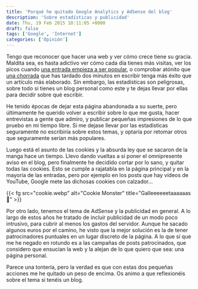 ```yaml
---
title: 'Porqué he quitado Google Analytics y AdSense del blog'
description: 'Sobre estadísticas y publicidad'
date: Thu, 19 Feb 2015 10:11:05 +0000
draft: false
tags: ['Google', 'Internet']
categories: ['Opinión']
---
```


Tengo que reconocer que hacer una web y ver cómo crece tiene su gracia. Maldita sea, es hasta adictivo ver cómo cada día tienes más visitas, ver los picos cuando [una entrada empieza a ser popular](/king-of-fighters-97/), o comprobar atónito que [una chorrada](/dibujo-que-da-mal-rollo/) que has tardado dos minutos en escribir tenga más éxito que un artículo más elaborado. Sin embargo, las estadísticas son peligrosas, sobre todo si tienes un blog personal como este y te dejas llevar por ellas para decidir sobre qué escribir.

He tenido épocas de dejar esta página abandonada a su suerte, pero últimamente he querido volver a escribir sobre lo que me gusta, hacer entrevistas a gente que admiro, y publicar pequeñas impresiones de lo que pruebo en mi tiempo libre. Si me dejase llevar por las estadísticas seguramente no escribiría sobre estos temas, y optaría por retomar otros que seguramente serían más populares.

Luego está el asunto de las cookies y la absurda ley que se sacaron de la manga hace un tiempo. Llevo dando vueltas a si poner el omnipresente aviso en el blog, pero finalmente he decidido cortar por lo sano, y quitar todas las cookies. Esto se cumple a rajatabla en la página principal y en la mayoría de las entradas, pero por ejemplo en los posts que hay vídeos de YouTube, Google mete las dichosas cookies con calzador...

{{< fg src="cookie.webp" alt="Cookie Monster" title="Galleeeeeetaaaaaas :cookie:" >}}

Por otro lado, tenemos el tema de AdSense y la publicidad en general. A lo largo de estos años he tratado de incluir publicidad de un modo poco intrusivo, para cubrir al menos los gastos del servidor. Aunque he sacado algunos euros por el camino, he visto que la mejor solución es la de tener patrocinadores puntuales en un lugar discreto de la página. A lo que sí que me he negado en rotundo es a las campañas de posts patrocinados, que considero que ensucian la web y la alejan de lo que quiero que sea: una página personal.

Parece una tontería, pero la verdad es que con estas dos pequeñas acciones me he quitado un peso de encima. Os animo a que reflexionéis sobre el tema si tenéis un blog.